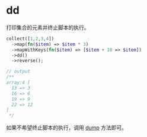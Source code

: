 # dd

打印集合的元素并终止脚本的执行。

```php
collect([1,2,3,4])
  ->map(fn($item) => $item * 3)
  ->mapWithKeys(fn($item) => [$item + 10 => $item])
  ->dd()
  ->reverse();

// output
/**
array:4 [
  13 => 3
  16 => 6
  19 => 9
  22 => 12
]
 */
```

如果不希望终止脚本的执行，调用 [dump](./dump.md) 方法即可。
